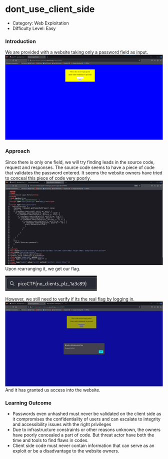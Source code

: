# dont_use_client_side
 
 - Category: Web Exploitation
 - Difficulty Level: Easy

### Introduction

We are provided with a website taking only a password field as input.
![](Images/dfg0.png)

### Approach
Since there is only one field, we will try finding leads in the source code, request and responses.
The source code seems to have a piece of code that validates the password entered. It seems the website owners have tried to conceal this piece of code very poorly.
![](Images/dfg1.png)
Upon rearranging it, we get our flag.

![](Images/dfg2.png)

However, we still need to verify if its the real flag by logging in. 
![](Images/dfg3.png)
And it has granted us access into the website.

### Learning Outcome
- Passwords even unhashed must never be validated on the client side as it compromises the confidentiality of users and can escalate to integrity and accessibility issues with the right privileges
- Due to infrastructure constraints or other reasons unknown, the owners have poorly concealed a part of code. But threat actor have both the time and tools to find flaws in codes.
- Client side code must never contain information that can serve as an exploit or be a disadvantage to the website owners.
